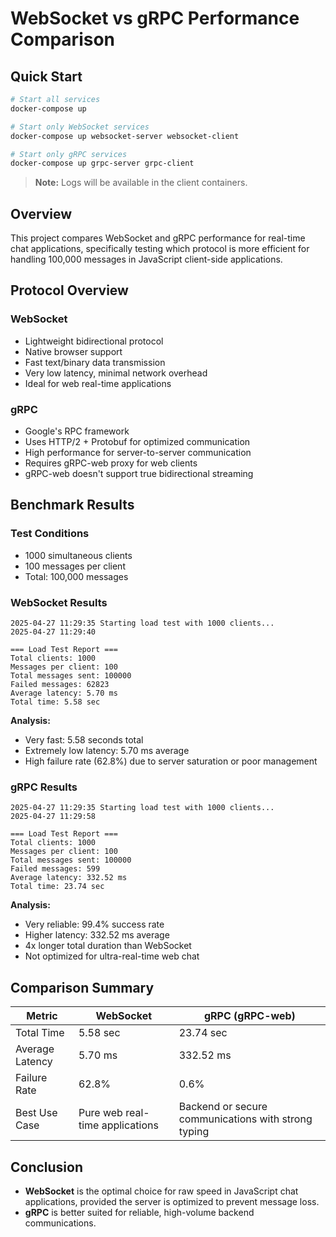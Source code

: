 # WebSocket vs gRPC Performance Comparison

## Quick Start

```bash
# Start all services
docker-compose up

# Start only WebSocket services
docker-compose up websocket-server websocket-client

# Start only gRPC services
docker-compose up grpc-server grpc-client
```

> **Note:** Logs will be available in the client containers.

## Overview

This project compares WebSocket and gRPC performance for real-time chat applications, specifically testing which protocol is more efficient for handling 100,000 messages in JavaScript client-side applications.

## Protocol Overview

### WebSocket
- Lightweight bidirectional protocol
- Native browser support
- Fast text/binary data transmission
- Very low latency, minimal network overhead
- Ideal for web real-time applications

### gRPC
- Google's RPC framework
- Uses HTTP/2 + Protobuf for optimized communication
- High performance for server-to-server communication
- Requires gRPC-web proxy for web clients
- gRPC-web doesn't support true bidirectional streaming

## Benchmark Results

### Test Conditions
- 1000 simultaneous clients
- 100 messages per client
- Total: 100,000 messages

### WebSocket Results
```
2025-04-27 11:29:35 Starting load test with 1000 clients...
2025-04-27 11:29:40 

=== Load Test Report ===
Total clients: 1000
Messages per client: 100
Total messages sent: 100000
Failed messages: 62823
Average latency: 5.70 ms
Total time: 5.58 sec
```

**Analysis:**
- Very fast: 5.58 seconds total
- Extremely low latency: 5.70 ms average
- High failure rate (62.8%) due to server saturation or poor management

### gRPC Results
```
2025-04-27 11:29:35 Starting load test with 1000 clients...
2025-04-27 11:29:58 

=== Load Test Report ===
Total clients: 1000
Messages per client: 100
Total messages sent: 100000
Failed messages: 599
Average latency: 332.52 ms
Total time: 23.74 sec
```

**Analysis:**
- Very reliable: 99.4% success rate
- Higher latency: 332.52 ms average
- 4x longer total duration than WebSocket
- Not optimized for ultra-real-time web chat

## Comparison Summary

| Metric | WebSocket | gRPC (gRPC-web) |
|--------|-----------|-----------------|
| Total Time | 5.58 sec | 23.74 sec |
| Average Latency | 5.70 ms | 332.52 ms |
| Failure Rate | 62.8% | 0.6% |
| Best Use Case | Pure web real-time applications | Backend or secure communications with strong typing |

## Conclusion

- **WebSocket** is the optimal choice for raw speed in JavaScript chat applications, provided the server is optimized to prevent message loss.
- **gRPC** is better suited for reliable, high-volume backend communications.